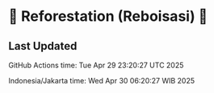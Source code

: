 
# 🌳 Reforestation (Reboisasi) 🌲

## Last Updated

GitHub Actions time: Tue Apr 29 23:20:27 UTC 2025

Indonesia/Jakarta time: Wed Apr 30 06:20:27 WIB 2025
